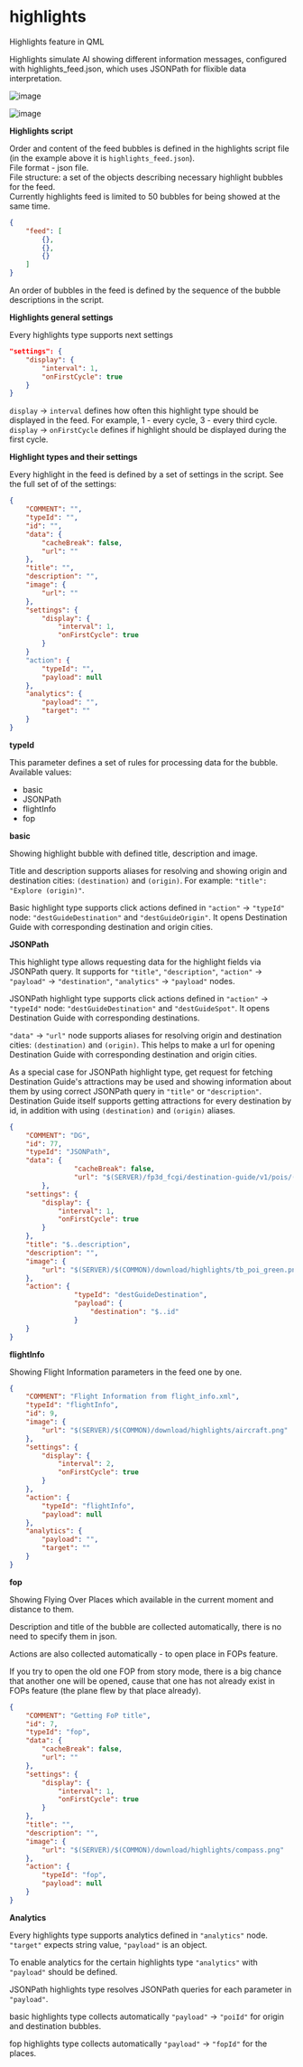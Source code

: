 # highlights
Highlights feature in QML

Highlights simulate AI showing different information messages, configured with highlights_feed.json, which uses JSONPath for flixible data interpretation.

![image](https://github.com/user-attachments/assets/43435666-f5b3-4264-868d-b50ed27f22cd)

![image](https://github.com/user-attachments/assets/5b9b572c-ea37-48c8-86e5-2c58bad294d7)

**Highlights script**  

Order and content of the feed bubbles is defined in the highlights script file (in the example above it is `highlights_feed.json`).   
File format - json file.   
File structure: a set of the objects describing necessary highlight bubbles for the feed.   
Currently highlights feed is limited to 50 bubbles for being showed at the same time.    

```json
{
	"feed": [
		{},
		{},
		{}
	]
}
```
An order of bubbles in the feed is defined by the sequence of the bubble descriptions in the script. 

**Highlights general settings**

Every highlights type supports next settings

```json
"settings": {
	"display": {
		"interval": 1,
		"onFirstCycle": true
	}
}
```

`display` -> `interval` defines how often this highlight type should be displayed in the feed. For example, 1 - every cycle, 3 - every third cycle.   
`display` -> `onFirstCycle` defines if highlight should be displayed during the first cycle.

**Highlight types and their settings**

Every highlight in the feed is defined by a set of settings in the script. See the full set of of the settings:

```json
{
	"COMMENT": "",
	"typeId": "",
	"id": "",
	"data": {
		"cacheBreak": false,
		"url": ""
	},
	"title": "",
	"description": "",
	"image": {
		"url": ""
	},
	"settings": {
		"display": {
			"interval": 1,
			"onFirstCycle": true
		}
	}
	"action": {
		"typeId": "",
		"payload": null
	},
	"analytics": {
		"payload": "",
		"target": ""
	}
}
```

**typeId**  

This parameter defines a set of rules for processing data for the bubble.   
Available values:
- basic
- JSONPath
- flightInfo
- fop

**basic**

Showing highlight bubble with defined title, description and image.   

 Title and description supports aliases for resolving and showing origin and destination cities: `(destination)` and `(origin)`. For example: `"title": "Explore (origin)"`.   

Basic highlight type supports click actions defined in `"action"` -> `"typeId"` node: `"destGuideDestination"` and `"destGuideOrigin"`. It opens Destination Guide with corresponding destination and origin cities.

**JSONPath**

This highlight type allows requesting data for the highlight fields via JSONPath query. It supports for `"title"`, `"description"`, `"action"` -> `"payload"` -> `"destination"`, `"analytics"` -> `"payload"` nodes.   

JSONPath highlight type supports click actions defined in `"action"` -> `"typeId"` node: `"destGuideDestination"` and `"destGuideSpot"`. It opens Destination Guide with corresponding destinations.

`"data"` -> `"url"` node supports aliases for resolving origin and destination cities: `(destination)` and `(origin)`. This helps to make a url for opening Destination Guide with corresponding destination and origin cities.

As a special case for JSONPath highlight type, get request for fetching Destination Guide's attractions may be used and showing information about them by using correct JSONPath query in `"title"` or `"description"`. Destination Guide itself supports getting attractions for every destination by id, in addition with using `(destination)` and `(origin)` aliases.

```json
{
	"COMMENT": "DG",
	"id": 77,
	"typeId": "JSONPath",
	"data": {
                "cacheBreak": false,
                "url": "$(SERVER)/fp3d_fcgi/destination-guide/v1/pois/(destination)/attractions?lang=en"
        },
	"settings": {
		"display": {
			"interval": 1,
			"onFirstCycle": true
		}
	},
	"title": "$..description",
	"description": "",
	"image": {
		"url": "$(SERVER)/$(COMMON)/download/highlights/tb_poi_green.png"
	},
	"action": {
                "typeId": "destGuideDestination",
                "payload": {
                    "destination": "$..id"
                }
	}
}
```

**flightInfo**

Showing Flight Information parameters in the feed one by one.

```json
{
	"COMMENT": "Flight Information from flight_info.xml",
	"typeId": "flightInfo",
	"id": 9,
	"image": {
		"url": "$(SERVER)/$(COMMON)/download/highlights/aircraft.png"
	},
	"settings": {
		"display": {
			"interval": 2,
			"onFirstCycle": true
		}
	},
	"action": {
		"typeId": "flightInfo",
		"payload": null
	},
	"analytics": {
		"payload": "",
		"target": ""
	}
}
```

**fop**

Showing Flying Over Places which available in the current moment and distance to them.   

Description and title of the bubble are collected automatically, there is no need to specify them in json.

Actions are also collected automatically - to open place in FOPs feature.

If you try to open the old one FOP from story mode, there is a big chance that another one will be opened, cause that one has not already exist in FOPs feature (the plane flew by that place already).

```json
{
	"COMMENT": "Getting FoP title",
	"id": 7,
	"typeId": "fop",
	"data": {
		"cacheBreak": false,
		"url": ""
	},
	"settings": {
		"display": {
			"interval": 1,
			"onFirstCycle": true
		}
	},
	"title": "",
	"description": "",
	"image": {
		"url": "$(SERVER)/$(COMMON)/download/highlights/compass.png"
	},
	"action": {
		"typeId": "fop",
		"payload": null
	}
}
```

**Analytics**

Every highlights type supports analytics defined in `"analytics"` node. `"target"` expects string value, `"payload"` is an object.

To enable analytics for the certain highlights type `"analytics"` with `"payload"` should be defined.

JSONPath highlights type resolves JSONPath queries for each parameter in `"payload"`.

basic highlights type collects automatically `"payload"` -> `"poiId"` for origin and destination bubbles.

fop highlights type collects automatically `"payload"` -> `"fopId"` for the places.
